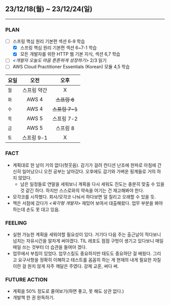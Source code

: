 ## 23/12/18(월) ~ 23/12/24(일)
***
### PLAN
* [ ] 스프링 핵심 원리 기본편 섹션 6-9 학습
  * [X] 스프링 핵심 원리 기본편 섹션 6~7-1 학습
  * [X] 모든 개발자를 위한 HTTP 웹 기본 지식, 섹션 6,7 학습
* [ ] *<개발자 오늘도 마음 튼튼하게 성장하기>* 2/3 읽기
* [ ] AWS Cloud Practitioner Essentials (Korean) 모듈 4,5 학습
  
| 요일 |   오전    |   오후   |
|--|:-------:|:------:|
|`월`| 스프링 약간  |   X    |
|`화`|  AWS 4  | ~~스프링 6~~  |
|`수`|  AWS 4  |~~스프링 7-1~~ |
|`목`|  AWS 5  |스프링 7-2 | 
|`금`|  AWS 5  | 스프링 8  |
|`토`| 스프링 9-1 |   X    |
### FACT
* 계획대로 한 날이 거의 없다(헛웃음). 감기가 걸려 컨디션 난조에 한파로 아침에 간신히 일어났으니 오전 공부는 날아갔다. 오후에도 감기와 가벼운 핑계들로 거의 하지 않았다. 
  * 남은 일정들로 연말을 세워보니 계획을 다시 세워도 진도는 충분히 맞출 수 있을 것 같긴 하다. 하지만 스스로와의 약속을 어기는 건 재고해봐야 한다.
* 모각코를 시작했다. 회사/모각코 나눠서 하다보면 덜 질리고 오래할 수 있을 듯.
* 책은 서점에 갔다가 *<육각형 개발자>* 재밌어 보여서 대출해왔다. 업무 부분을 봐야 하는데 손도 못 대고 있음.  
### FEELING 
* 실현 가능한 계획을 세워야할 필요성이 있다. 거기다 다음 주는 출근날이 적다보니 넘치는 자유시간을 알차게 써야겠다. TIL 레포도 점점 구멍이 생기고 있다보니 매일매일 쓰는 것부터 더 습관을 들여야 겠다.
* 업무에서 부침이 있었다. 업무스킬도 중요하지만 태도도 중요하단 걸 배웠다. 그리고 요구사항을 정확히 이해하고 테스트를 꼼꼼히 하는 게 현재의 내게 필요한 자질이란 걸 원치 않게 자주 깨달은 주였다. 강제 교훈, 써다 써.  
### FUTURE ACTION
* 계획을 50% 정도로 줄여보기(하면 좋고, 못 해도 상관 없다.)
* 개발책 한 권 완독하기.